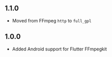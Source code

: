 ## 1.1.0

* Moved from FFmpeg `http` to `full_gpl`

## 1.0.0

* Added Android support for Flutter FFmpegkit